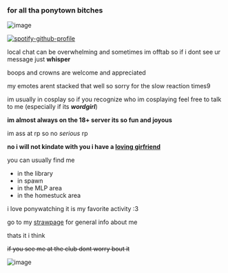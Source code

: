 ### for all tha ponytown bitches
![image](https://github.com/wordgirlpbs/assets/blob/3da6a7b45196ef904f8c64043de7a0b4b35fd017/wordgirl_fan_button_by_wolfgangar_dcc3icn-375w-2x.png)

[![spotify-github-profile](https://spotify-github-profile.vercel.app/api/view?uid=313vqh74xftdht454mh5w2rtihfu&cover_image=true&theme=default&show_offline=false&background_color=121212&interchange=false)](https://github.com/kittinan/spotify-github-profile)

local chat can be overwhelming and sometimes im offtab so if i dont see ur message just **whisper**

boops and crowns are welcome and appreciated 

my emotes arent stacked that well so sorry for the slow reaction times9

im usually in cosplay so if you recognize who im cosplaying feel free to talk to me (especially if its ***wordgirl***)

**im almost always on the 18+ server its so fun and joyous**

im ass at rp so no *serious* rp

**no i will not kindate with you i have a [loving girfriend](https://github.com/WordGirlPBS/yuri/blob/33e73145d89203cd0d42b5dae90e152aea2df3e3/ezgif-4-4de6883c42.png)**

you can usually find me

- in the library
- in spawn
- in the MLP area
- in the homestuck area 

i love ponywatching it is my favorite activity :3 

go to my [strawpage](https://wordgirlpbs.straw.page/) for general info about me

thats it i think

~~if you see me at the club dont worry bout it~~

![image](https://files.catbox.moe/ar97y3.gif)
<!--
**wordgirlpbs/wordgirlpbs** is a ✨ _special_ ✨ repository because its `README.md` (this file) appears on your GitHub profile.

Here are some ideas to get you started:

- 🔭 I’m currently working on ...
- 🌱 I’m currently learning ...
- 👯 I’m looking to collaborate on ...
- 🤔 I’m looking for help with ...
- 💬 Ask me about ...
- 📫 How to reach me: ...
- 😄 Pronouns: ...
- ⚡ Fun fact: ...
-->
